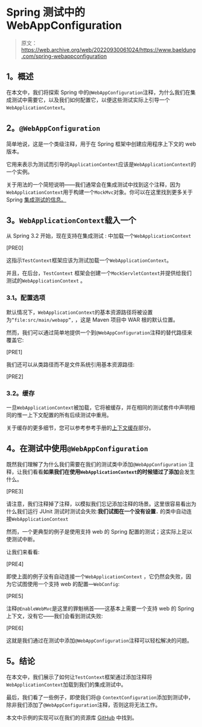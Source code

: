 # Spring 测试中的 WebAppConfiguration

> 原文：<https://web.archive.org/web/20220930061024/https://www.baeldung.com/spring-webappconfiguration>

## **1。概述**

在本文中，我们将探索 Spring 中的`@WebAppConfiguration`注释，为什么我们在集成测试中需要它，以及我们如何配置它，以便这些测试实际上引导一个`WebApplicationContext`。

## **2。`@WebAppConfiguration`**

简单地说，这是一个类级注释，用于在 Spring 框架中创建应用程序上下文的 web 版本。

它用来表示为测试而引导的`ApplicationContext`应该是`WebApplicationContext`的一个实例。

关于用法的一个简短说明——我们通常会在集成测试中找到这个注释，因为`WebApplicationContext`用于构建一个`MockMvc`对象。你可以在这里找到更多关于 Spring [集成测试的信息。](/web/20220120163324/https://www.baeldung.com/integration-testing-in-spring)

## **3。`WebApplicationContext`载入一个**

从 Spring 3.2 开始，现在支持在集成测试 : 中加载一个`WebApplicationContext`

[PRE0]

这指示`TestContext`框架应该为测试加载一个`WebApplicationContext`。

并且，在后台，`TestContext` 框架会创建一个`MockServletContext`并提供给我们测试的`WebApplicationContext` 。

### **3.1。配置选项**

默认情况下，`WebApplicationContext`的基本资源路径将被设置为`“file:src/main/webapp”,` ，这是 Maven 项目中 WAR 根的默认位置。

然而，我们可以通过简单地提供一个到`@WebAppConfiguration`注释的替代路径来覆盖它:

[PRE1]

我们还可以从类路径而不是文件系统引用基本资源路径:

[PRE2]

### **3.2。缓存**

一旦`WebApplicationContext`被加载，它将被缓存，并在相同的测试套件中声明相同的惟一上下文配置的所有后续测试中重用。

关于缓存的更多细节，您可以参考参考手册的[上下文缓存](https://web.archive.org/web/20220120163324/https://docs.spring.io/spring/docs/current/spring-framework-reference/htmlsingle/#testcontext-ctx-management-caching)部分。

## **4。在测试中使用`@WebAppConfiguration`**

既然我们理解了为什么我们需要在我们的测试类中添加`@WebAppConfiguration` 注释，让我们看看**如果我们在使用`WebApplicationContext`的时候错过了添加**会发生什么。

[PRE3]

请注意，我们注释掉了注释，以模拟我们忘记添加注释的场景。这里很容易看出为什么我们运行 JUnit 测试时测试会失败:**我们试图在一个没有设置`.`** 的类中自动连接`WebApplicationContext`

然而，一个更典型的例子是使用支持 web 的 Spring 配置的测试；这实际上足以使测试中断。

让我们来看看:

[PRE4]

即使上面的例子没有自动连接一个`WebApplicationContext` ，它仍然会失败，因为它试图使用一个支持 web 的配置—`WebConfig`:

[PRE5]

注释`@EnableWebMvc`是这里的罪魁祸首——这基本上需要一个支持 web 的 Spring 上下文，没有它——我们会看到测试失败:

[PRE6]

这就是我们通过在测试中添加`@WebAppConfiguration`注释可以轻松解决的问题。

## **5。结论**

在本文中，我们展示了如何让`TestContext`框架通过添加注释将`WebApplicationContext`加载到我们的集成测试中。

最后，我们看了一些例子，即使我们将@ `ContextConfiguration`添加到测试中，除非我们添加了`@WebAppConfiguration`注释，否则这将无法工作。

本文中示例的实现可以在我们的资源库 [GitHub](https://web.archive.org/web/20220120163324/https://github.com/eugenp/tutorials/tree/master/spring-web-modules/spring-mvc-java/src/test/java/com/baeldung/web/controller) 中找到。